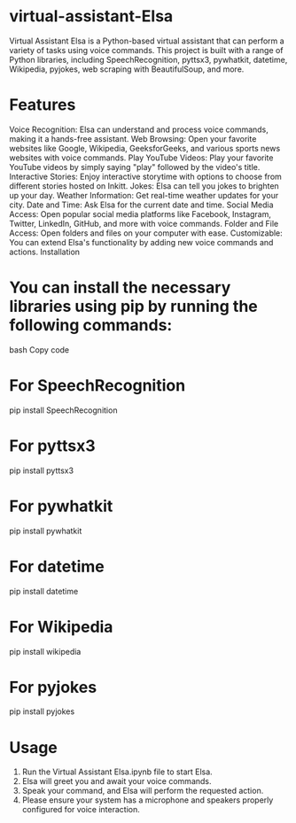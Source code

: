 # virtual-assistant-Elsa
Virtual Assistant Elsa is a Python-based virtual assistant that can perform a variety of tasks using voice commands. This project is built with a range of Python libraries, including SpeechRecognition, pyttsx3, pywhatkit, datetime, Wikipedia, pyjokes, web scraping with BeautifulSoup, and more.

# Features

Voice Recognition: Elsa can understand and process voice commands, making it a hands-free assistant.
Web Browsing: Open your favorite websites like Google, Wikipedia, GeeksforGeeks, and various sports news websites with voice commands.
Play YouTube Videos: Play your favorite YouTube videos by simply saying "play" followed by the video's title.
Interactive Stories: Enjoy interactive storytime with options to choose from different stories hosted on Inkitt.
Jokes: Elsa can tell you jokes to brighten up your day.
Weather Information: Get real-time weather updates for your city.
Date and Time: Ask Elsa for the current date and time.
Social Media Access: Open popular social media platforms like Facebook, Instagram, Twitter, LinkedIn, GitHub, and more with voice commands.
Folder and File Access: Open folders and files on your computer with ease.
Customizable: You can extend Elsa's functionality by adding new voice commands and actions.
Installation

# You can install the necessary libraries using pip by running the following commands:

bash
Copy code
# For SpeechRecognition
pip install SpeechRecognition

# For pyttsx3
pip install pyttsx3

# For pywhatkit
pip install pywhatkit

# For datetime
pip install datetime

# For Wikipedia
pip install wikipedia

# For pyjokes
pip install pyjokes

# Usage
1. Run the Virtual Assistant Elsa.ipynb file to start Elsa.
2. Elsa will greet you and await your voice commands.
3. Speak your command, and Elsa will perform the requested action.
4. Please ensure your system has a microphone and speakers properly configured for voice interaction.
